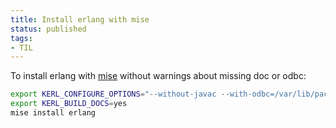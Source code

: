 ```yaml
---
title: Install erlang with mise
status: published
tags:
- TIL
---
```


To install erlang with [mise](https://mise.jdx.dev/dev-tools/) without warnings
about missing doc or odbc:

```bash
export KERL_CONFIGURE_OPTIONS="--without-javac --with-odbc=/var/lib/pacman/local/unixodbc-$(pacman -Q unixodbc | cut -d' ' -f2)"
export KERL_BUILD_DOCS=yes
mise install erlang
```
